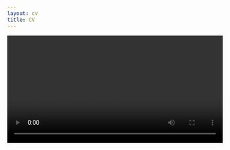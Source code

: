 ```yaml
---
layout: cv
title: CV
---
```


<video width="100%" height="auto" controls loop>
    <source src="/assets/files/reel.mp4" type="video/mp4"> 
</video>